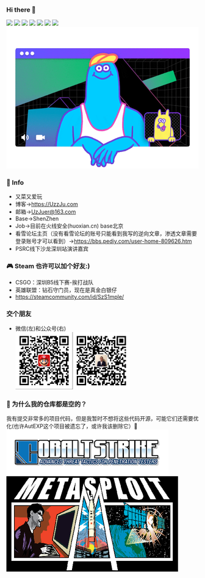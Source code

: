 ### Hi there 👋  
![](https://visitor-badge.glitch.me/badge?page_id=UzJu.readme)
![](https://img.shields.io/badge/KanXue-2019RankTop3-blue)
![](https://img.shields.io/badge/Noob-Hacker-blue)
![](https://img.shields.io/badge/Python3-yyds-blue)
![](https://img.shields.io/badge/CTF-WEB-blue)
[![](https://img.shields.io/badge/MacOs-catalina-blue?style=flat-square&logo=apple&logoColor=ffffff)](https://www.tonymacx86.com/)
[![](https://img.shields.io/badge/Ubuntu-18.04-blue?style=flat-square&logo=Ubuntu&logoColor=ffffff)](https://www.archlinux.org/)  
<img src="./zoomies.gif" alt="image" width="px" />  

### 💬 Info

+ 又菜又爱玩
+ 博客->https://UzzJu.com
+ 邮箱->UzJuer@163.com  
+ Base->ShenZhen  
+ Job->目前在火线安全(huoxian.cn) base北京
+ 看雪论坛主页（没有看雪论坛的账号只能看到我写的逆向文章，渗透文章需要登录账号才可以看到）->https://bbs.pediy.com/user-home-809626.htm
+ PSRC线下沙龙深圳站演讲嘉宾

### 🎮 Steam 也许可以加个好友:)
+ CSGO：深圳B5线下赛-挨打战队
+ 英雄联盟：钻石守门员，现在是真金白银仔
+ https://steamcommunity.com/id/SzS1mple/
### 交个朋友

- 微信(左)和公众号(右)  
  <img src="163713612-705b3f5e-1090-439f-a844-94563fe4b5fe.png" alt="image" width="150px" /><img src="UzJuMarkDownImageimage-20220305012908167.png" alt="image" width="150px" />

  

### 🔭 为什么我的仓库都是空的？
我有提交非常多的项目代码，但是我暂时不想将这些代码开源，可能它们还需要优化(也许AutEXP这个项目被遗忘了，或许我该删除它）🤔  
![](images.png)  
![](Metasploit_Logo.png)  
<!--
**UzJu/UzJu** is a ✨ _special_ ✨ repository because its `README.md` (this file) appears on your GitHub profile.

Here are some ideas to get you started:

- 🔭 I’m currently working on ...
- 🌱 I’m currently learning ...
- 👯 I’m looking to collaborate on ...
- 🤔 I’m looking for help with ...
- 💬 Ask me about ...
- 📫 How to reach me: ...
- 😄 Pronouns: ...
- ⚡ Fun fact: ...
-->
